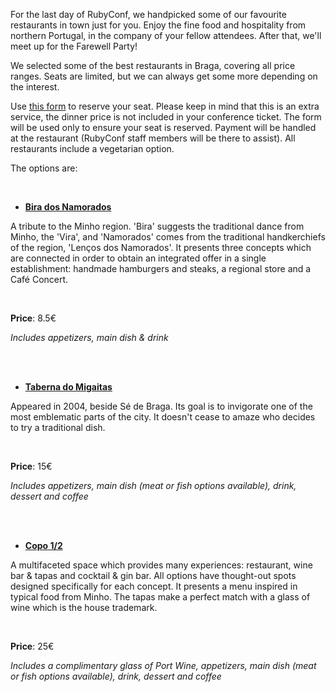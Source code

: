 For the last day of RubyConf, we handpicked some of our favourite restaurants in town just for you. Enjoy the fine food and hospitality from northern Portugal, in the company of your fellow attendees. After that, we'll meet up for the Farewell Party!

We selected some of the best restaurants in Braga, covering all price ranges.
Seats are limited, but we can always get some more depending on the interest.

Use [this form](https://ti.to/groupbuddies/rubyconfpt-conference-dinners) to reserve your seat. Please keep in mind that this is an extra service, the dinner price is not included in your conference ticket. The form will be used only to ensure your seat is reserved. Payment will be handled at the restaurant (RubyConf staff members will be there to assist). All restaurants include a vegetarian option.

The options are:

<br>

- [**Bira dos Namorados**](http://www.tripadvisor.com.br/Restaurant_Review-g2618580-d7056433-Reviews-Bira_dos_Namorados-Braga_District_Northern_Portugal.html)

A tribute to the Minho region. 'Bira' suggests the traditional dance from Minho, the 'Vira', and 'Namorados' comes from the traditional handkerchiefs of the region, 'Lenços dos Namorados'.
  It presents three concepts which are connected in order to obtain an integrated offer in a single establishment: handmade hamburgers and steaks, a regional store and a Café Concert.

<br>

  **Price**: 8.5€

  *Includes appetizers, main dish & drink*

<br>
<br>

- [**Taberna do Migaitas**](http://www.tripadvisor.com.br/Restaurant_Review-g189171-d2662875-Reviews-Taberna_do_Migaitas-Braga_Braga_District_Northern_Portugal.html)

Appeared in 2004, beside Sé de Braga. Its goal is to invigorate one of the most emblematic parts of the city. It doesn't cease to amaze who decides to try a traditional dish.

<br>

  **Price**: 15€

  *Includes appetizers, main dish (meat or fish options available), drink, dessert and coffee*

<br>
<br>

- [**Copo 1/2**](http://www.tripadvisor.com.br/Restaurant_Review-g189171-d2263929-Reviews-Copo1_2-Braga_Braga_District_Northern_Portugal.html)

A multifaceted space which provides many experiences: restaurant, wine bar & tapas and cocktail & gin bar. All options have thought-out spots designed specifically for each concept.
It presents a menu inspired in typical food from Minho. The tapas make a perfect match with a glass of wine which is the house trademark.

<br>

  **Price**: 25€

  *Includes a complimentary glass of Port Wine, appetizers, main dish (meat or fish options available), drink, dessert and coffee*


